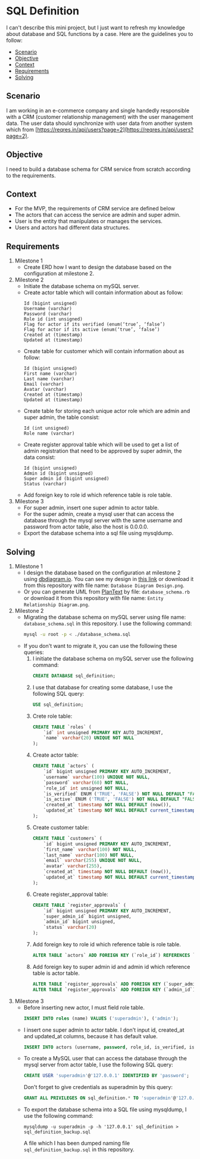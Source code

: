 # SQL Definition
I can't describe this mini project, but I just want to refresh my knowledge about database and SQL functions by a case. Here are the guidelines you to follow:
* [Scenario](#scenario)
* [Objective](#objective)
* [Context](#context)
* [Requirements](#requirements)
* [Solving](#solving)

## Scenario
I am working in an e-commerce company and single handedly responsible with a CRM (customer relationship management) with the user management data. The user data should synchronize with user data from another system which from [https://reqres.in/api/users?page=2](https://reqres.in/api/users?page=2).

## Objective
I need to build a database schema for CRM service from scratch according to the requirements.

## Context
* For the MVP, the requirements of CRM service are defined below 
* The actors that can access the service are admin and super admin.
* User is the entity that manipulates or manages the services.
* Users and actors had different data structures.

## Requirements
1. Milestone 1
    * Create ERD how I want to design the database based on the configuration at milestone 2.
1. Milestone 2
    * Initiate the database schema on mySQL server.
    * Create actor table which will contain information about as follow:
        ```
        Id (bigint unsigned)
        Username (varchar)
        Password (varchar)
        Role id (int unsigned)
        Flag for actor if its verified (enum(‘true’, ‘false’)
        Flag for actor if its active (enum(‘true’, ‘false’)
        Created at (timestamp)
        Updated at (timestamp)
        ```
    * Create table for customer which will contain information about as follow:
        ```
        Id (bigint unsigned)
        First name (varchar)
        Last name (varchar)
        Email (varchar)
        Avatar (varchar)
        Created at (timestamp)
        Updated at (timestamp)
        ```
    * Create table for storing each unique actor role which are admin and super admin, the table consist:
        ```
        Id (int unsigned)
        Role name (varchar)
        ```
    * Create register approval table which will be used to get a list of admin registration that need to be approved by super admin, the data consist:
        ```
        Id (bigint unsigned)
        Admin id (bigint unsigned)
        Super admin id (bigint unsigned)
        Status (varchar)
        ```
    * Add foreign key to role id which reference table is role table.
1. Milestone 3
    * For super admin, insert one super admin to actor table.
    * For the super admin, create a mysql user that can access the database through the mysql server with the same username and password from actor table, also the host is 0.0.0.0.
    * Export the database schema into a sql file using mysqldump.

## Solving
1. Milestone 1
    * I design the database based on the configuration at milestone 2 using [dbdiagram.io](https://dbdiagram.io). You can see my design in [this link](https://dbdiagram.io/d/64749c137764f72fcf07e338) or download it from this repository with file name: `Database Diagram Design.png`.
    * Or you can generate UML from [PlanText](https://www.planttext.com) by file: `database_schema.rb` or download it from this repository with file name: `Entity Relationship Diagram.png`.
1. Milestone 2
    * Migrating the database schema on mySQL server using file name: `database_schema.sql` in this repository. I use the following command:
        ```bash
        mysql -u root -p < ./database_schema.sql
        ```
    * If you don't want to migrate it, you can use the following these queries:
        1. I initiate the database schema on mySQL server use the following command:
            ```sql
            CREATE DATABASE sql_definition;
            ```
        1. I use that database for creating some database, I use the following SQL query:
            ```sql
            USE sql_definition;
            ```
        1. Crete role table:
            ```sql
            CREATE TABLE `roles` (
                `id` int unsigned PRIMARY KEY AUTO_INCREMENT,
                `name` varchar(20) UNIQUE NOT NULL
            );
            ```
        1. Create actor table:
            ```sql
            CREATE TABLE `actors` (
                `id` bigint unsigned PRIMARY KEY AUTO_INCREMENT,
                `username` varchar(100) UNIQUE NOT NULL,
                `password` varchar(60) NOT NULL,
                `role_id` int unsigned NOT NULL,
                `is_verified` ENUM ('TRUE', 'FALSE') NOT NULL DEFAULT "FALSE",
                `is_active` ENUM ('TRUE', 'FALSE') NOT NULL DEFAULT "FALSE",
                `created_at` timestamp NOT NULL DEFAULT (now()),
                `updated_at` timestamp NOT NULL DEFAULT current_timestamp() ON UPDATE current_timestamp()
            );
            ```
        1. Create customer table:
            ```sql
            CREATE TABLE `customers` (
                `id` bigint unsigned PRIMARY KEY AUTO_INCREMENT,
                `first_name` varchar(100) NOT NULL,
                `last_name` varchar(100) NOT NULL,
                `email` varchar(255) UNIQUE NOT NULL,
                `avatar` varchar(255),
                `created_at` timestamp NOT NULL DEFAULT (now()),
                `updated_at` timestamp NOT NULL DEFAULT current_timestamp() ON UPDATE current_timestamp()
            );
            ```
        1. Create register_approval table:
            ```sql
            CREATE TABLE `register_approvals` (
                `id` bigint unsigned PRIMARY KEY AUTO_INCREMENT,
                `super_admin_id` bigint unsigned,
                `admin_id` bigint unsigned,
                `status` varchar(20)
            );
            ```
        1. Add foreign key to role id which reference table is role table.
            ```sql
            ALTER TABLE `actors` ADD FOREIGN KEY (`role_id`) REFERENCES `roles` (`id`);
            ```
        1. Add foreign key to super admin id and admin id which reference table is actor table.
            ```sql
            ALTER TABLE `register_approvals` ADD FOREIGN KEY (`super_admin_id`) REFERENCES `actors` (`id`);
            ALTER TABLE `register_approvals` ADD FOREIGN KEY (`admin_id`) REFERENCES `actors` (`id`);
            ```
1. Milestone 3
    * Before inserting new actor, I must field role table.
        ```sql
        INSERT INTO roles (name) VALUES ('superadmin'), ('admin');
        ```
    * I insert one super admin to actor table. I don't input id, created_at and updated_at columns, because it has default value.
        ```sql
        INSERT INTO actors (username, password, role_id, is_verified, is_active) VALUES ('superadmin', 'password', 1, TRUE, TRUE);
        ```
    * To create a MySQL user that can access the database through the mysql server from actor table, I use the following SQL query:
        ```sql
        CREATE USER 'superadmin'@'127.0.0.1' IDENTIFIED BY 'password';
        ```
        Don't forget to give credentials as superadmin by this query:
        ```sql
        GRANT ALL PRIVILEGES ON sql_definition.* TO 'superadmin'@'127.0.0.1';
        ```
    * To export the database schema into a SQL file using mysqldump, I use the following command:
        ```command
        mysqldump -u superadmin -p -h '127.0.0.1' sql_definition > sql_definition_backup.sql
        ```
        A file which I has been dumped naming file `sql_definition_backup.sql` in this repository.